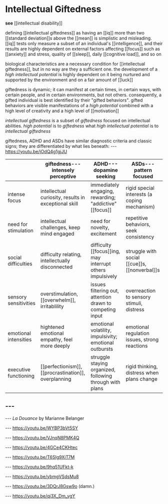 # Intellectual Giftedness

**see** [[intellectual disability]]

defining [[intellectual giftedness]] as having an [[iq]] more than two [[standard deviation]]s above the [[mean]] is simplistic and misleading. [[iq]] tests only measure a subset of an individual's [[intelligence]], and their results are highly dependent on external factors affecting [[focus]] such as [[anxiety]] and stress, quality of [[sleep]], daily [[cognitive load]], and so on

biological characteristics are a necessary condition for [[intellectual giftedness]], but in no way are they a sufficient one. the development of a _high intellectual potential_ is highly dependent on it being nurtured and supported by the environment and on a fair amount of [[luck]]

giftedness is dynamic; it can manifest at certain times, in certain ways, with certain people, and in certain environments, but not others. consequently, a gifted individual is best identified by their "gifted behaviors". gifted behaviors are visible manifestations of a _high potential_ combined with a high level of creativity and a high level of [[motivation]]

_intellectual giftedness_ is a subset of _giftedness_ focused on intellectual abilities. _high potential_ is to _giftedness_ what _high intellectual potential_ is to _intellectual giftedness_

giftedness, ADHD and ASDs have similar diagnostic criteria and classic signs; they are differentiated by what lies beneath: --- <https://youtu.be/jOdQ4g1gjJU>

|                       | giftedness---intensely perceptive                    | ADHD---dopamine seeking                                   | ASDs---pattern focused                        |
| --------------------- | ---------------------------------------------------- | --------------------------------------------------------- | --------------------------------------------- |
| intense focus         | intellectual curiosity, results in exceptional skill | immediately engaging, rewarding; "addictive" [[focus]]    | rigid special interests (a coping mechanism)  |
| need for stimulation  | intellectual challenges, keep mind engaged           | need for novelty, excitement                              | repetitive behaviors, seek consistency        |
| social difficulties   | difficulty relating, intellectually disconnected     | difficulty [[focus]]ing, may interrupt others impulsively | struggle with social [[cue]]s, [[nonverbal]]s |
| sensory sensitivities | overstimulation, [[overwhelm]], irritablility        | issues filtering out, attention drawn to competing input  | overreaction to sensory stimuli, distress     |
| emotional intensities | hightened emotional empathy, feel more deeply        | emotional volatility, impulsivity; emotional outbursts    | emotional regulation issues, strong reactions |
| executive functioning | [[perfectionism]], [[procrastination]], overplanning | struggle staying organized, following through with plans  | rigid thinking, distress when plans change    |

## ---

--- _La Douance_ by Marianne Belanger

--- <https://youtu.be/WYBP3bVt5SY>

--- <https://youtu.be/VJnqN8PMK4Q>

--- <https://youtu.be/4GCe4CKHtec>

--- <https://youtu.be/T6SIg9XiT7M>

--- <https://youtu.be/9hq51UFkt-k>

--- <https://youtu.be/ybmgVSdsMu8>

--- <https://youtu.be/3DQrJ8Gsw9o> (damn.)

--- <https://youtu.be/qj3X_Dm_vgY>
